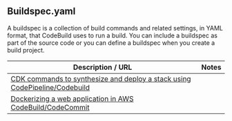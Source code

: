 ## Buildspec.yaml

A buildspec is a collection of build commands and related settings, in YAML format, that CodeBuild uses to run a build. You can include a buildspec as part of the source code or you can define a buildspec when you create a build project.

| Description / URL                                                                                                                              | Notes |
| ---------------------------------------------------------------------------------------------------------------------------------------------- | ----- |
| [CDK commands to synthesize and deploy a stack using CodePipeline/Codebuild](https://github.com/kaisewhite/AWS/blob/master/CDK/DeployCDK.yaml) |       |
| [Dockerizing a web application in AWS CodeBuild/CodeCommit](https://github.com/kaisewhite/AWS/blob/master/Buildspec/DockerECRR/PushToECR.yaml) |       |

